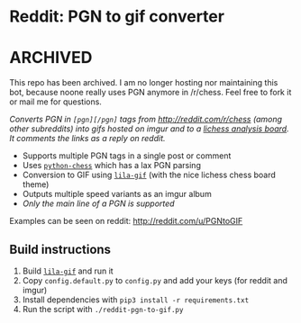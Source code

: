 # Reddit: PGN to gif converter

# ARCHIVED

This repo has been archived. I am no longer hosting nor maintaining this bot, because noone really uses PGN anymore in /r/chess. Feel free to fork it or mail me for questions.

*Converts PGN in `[pgn][/pgn]` tags from http://reddit.com/r/chess (among other subreddits) into gifs hosted on imgur and to a [lichess analysis board](https://lichess.org/analysis). It comments the links as a reply on reddit.*

* Supports multiple PGN tags in a single post or comment
* Uses [`python-chess`](https://github.com/niklasf/python-chess) which has a lax PGN parsing
* Conversion to GIF using [`lila-gif`](https://github.com/niklasf/lila-gif) (with the nice lichess chess board theme)
* Outputs multiple speed variants as an imgur album
* *Only the main line of a PGN is supported*

Examples can be seen on reddit: http://reddit.com/u/PGNtoGIF 

## Build instructions

1. Build [`lila-gif`](https://github.com/niklasf/lila-gif) and run it
2. Copy `config.default.py` to `config.py` and add your keys (for reddit and imgur)
3. Install dependencies with `pip3 install -r requirements.txt`
4. Run the script with `./reddit-pgn-to-gif.py`
